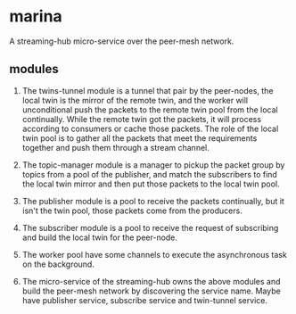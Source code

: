 # marina
A streaming-hub micro-service over the peer-mesh network.

## modules
1. The twins-tunnel module is a tunnel that pair by the peer-nodes, the local twin is the mirror of the remote twin,
 and the worker will unconditional push the packets to the remote twin pool from the local continually.
 While the remote twin got the packets, it will process according to consumers or cache those packets. 
 The role of the local twin pool is to gather all the packets that meet the requirements together and
  push them through a stream channel.
 
2. The topic-manager module is a manager to pickup the packet group by topics from a pool of the publisher,
 and match the subscribers to find the local twin mirror and then put those packets to the local twin pool. 
 
3. The publisher module is a pool to receive the packets continually, but it isn't the twin pool,
 those packets come from the producers.
 
4. The subscriber module is a pool to receive the request of subscribing and build the local twin for the peer-node.

5. The worker pool have some channels to execute the asynchronous task on the background.

6. The micro-service of the streaming-hub owns the above modules and build the peer-mesh network by discovering the service name.
 Maybe have publisher service, subscribe service and twin-tunnel service.